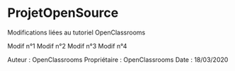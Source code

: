 # ProjetOpenSource
Modifications liées au tutoriel OpenClassrooms

Modif n°1
Modif n°2
Modif n°3
Modif n°4

Auteur : OpenClassrooms
Propriétaire : OpenClassrooms
Date : 18/03/2020
